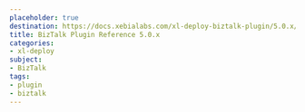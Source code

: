 ```yaml
---
placeholder: true
destination: https://docs.xebialabs.com/xl-deploy-biztalk-plugin/5.0.x/biztalkPluginManual.html
title: BizTalk Plugin Reference 5.0.x
categories:
- xl-deploy
subject:
- BizTalk
tags:
- plugin
- biztalk
---
```

